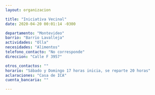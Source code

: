 ```yaml
---
layout: organizacion

title: "Iniciativa Vecinal"
date: 2020-04-20 00:01:14 -0300

departamento: "Montevideo"
barrio: "Barrio Lavalleja"
actividades: "Olla"
necesidades: "Alimentos"
telefono_contacto: "No corresponde"
direccion: "Calle F 3957"

otros_contactos: ""
horario: "Sábado y Domingo 17 horas inicia, se reparte 20 horas"
aclaraciones: "Casa de ICA"
cuenta_bancaria: ""

---
```


